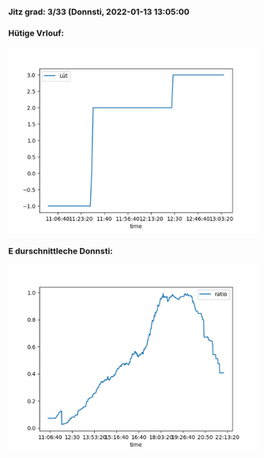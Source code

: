 ### Jitz grad: 3/33 (Donnsti, 2022-01-13 13:05:00

### Hütige Vrlouf:
![Graph](Today.png)

### E durschnittleche Donnsti:
![Graph](Donnsti.png)